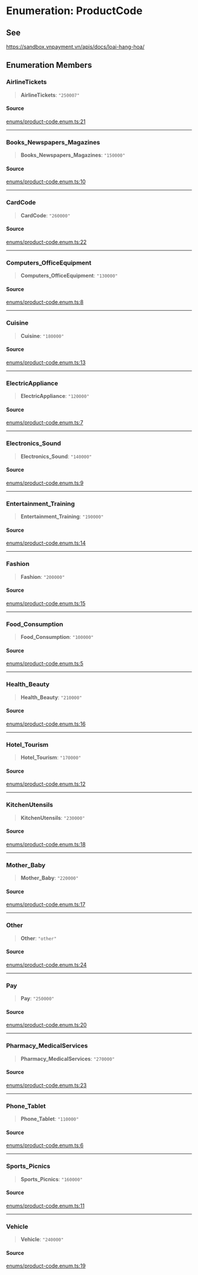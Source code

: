 # Enumeration: ProductCode

## See

https://sandbox.vnpayment.vn/apis/docs/loai-hang-hoa/

## Enumeration Members

### AirlineTickets

> **AirlineTickets**: `"250007"`

#### Source

[enums/product-code.enum.ts:21](https://github.com/lehuygiang28/vnpay/blob/e5d2c2c4802c32c8fbad34e0595b2cfeb2281905/src/enums/product-code.enum.ts#L21)

***

### Books\_Newspapers\_Magazines

> **Books\_Newspapers\_Magazines**: `"150000"`

#### Source

[enums/product-code.enum.ts:10](https://github.com/lehuygiang28/vnpay/blob/e5d2c2c4802c32c8fbad34e0595b2cfeb2281905/src/enums/product-code.enum.ts#L10)

***

### CardCode

> **CardCode**: `"260000"`

#### Source

[enums/product-code.enum.ts:22](https://github.com/lehuygiang28/vnpay/blob/e5d2c2c4802c32c8fbad34e0595b2cfeb2281905/src/enums/product-code.enum.ts#L22)

***

### Computers\_OfficeEquipment

> **Computers\_OfficeEquipment**: `"130000"`

#### Source

[enums/product-code.enum.ts:8](https://github.com/lehuygiang28/vnpay/blob/e5d2c2c4802c32c8fbad34e0595b2cfeb2281905/src/enums/product-code.enum.ts#L8)

***

### Cuisine

> **Cuisine**: `"180000"`

#### Source

[enums/product-code.enum.ts:13](https://github.com/lehuygiang28/vnpay/blob/e5d2c2c4802c32c8fbad34e0595b2cfeb2281905/src/enums/product-code.enum.ts#L13)

***

### ElectricAppliance

> **ElectricAppliance**: `"120000"`

#### Source

[enums/product-code.enum.ts:7](https://github.com/lehuygiang28/vnpay/blob/e5d2c2c4802c32c8fbad34e0595b2cfeb2281905/src/enums/product-code.enum.ts#L7)

***

### Electronics\_Sound

> **Electronics\_Sound**: `"140000"`

#### Source

[enums/product-code.enum.ts:9](https://github.com/lehuygiang28/vnpay/blob/e5d2c2c4802c32c8fbad34e0595b2cfeb2281905/src/enums/product-code.enum.ts#L9)

***

### Entertainment\_Training

> **Entertainment\_Training**: `"190000"`

#### Source

[enums/product-code.enum.ts:14](https://github.com/lehuygiang28/vnpay/blob/e5d2c2c4802c32c8fbad34e0595b2cfeb2281905/src/enums/product-code.enum.ts#L14)

***

### Fashion

> **Fashion**: `"200000"`

#### Source

[enums/product-code.enum.ts:15](https://github.com/lehuygiang28/vnpay/blob/e5d2c2c4802c32c8fbad34e0595b2cfeb2281905/src/enums/product-code.enum.ts#L15)

***

### Food\_Consumption

> **Food\_Consumption**: `"100000"`

#### Source

[enums/product-code.enum.ts:5](https://github.com/lehuygiang28/vnpay/blob/e5d2c2c4802c32c8fbad34e0595b2cfeb2281905/src/enums/product-code.enum.ts#L5)

***

### Health\_Beauty

> **Health\_Beauty**: `"210000"`

#### Source

[enums/product-code.enum.ts:16](https://github.com/lehuygiang28/vnpay/blob/e5d2c2c4802c32c8fbad34e0595b2cfeb2281905/src/enums/product-code.enum.ts#L16)

***

### Hotel\_Tourism

> **Hotel\_Tourism**: `"170000"`

#### Source

[enums/product-code.enum.ts:12](https://github.com/lehuygiang28/vnpay/blob/e5d2c2c4802c32c8fbad34e0595b2cfeb2281905/src/enums/product-code.enum.ts#L12)

***

### KitchenUtensils

> **KitchenUtensils**: `"230000"`

#### Source

[enums/product-code.enum.ts:18](https://github.com/lehuygiang28/vnpay/blob/e5d2c2c4802c32c8fbad34e0595b2cfeb2281905/src/enums/product-code.enum.ts#L18)

***

### Mother\_Baby

> **Mother\_Baby**: `"220000"`

#### Source

[enums/product-code.enum.ts:17](https://github.com/lehuygiang28/vnpay/blob/e5d2c2c4802c32c8fbad34e0595b2cfeb2281905/src/enums/product-code.enum.ts#L17)

***

### Other

> **Other**: `"other"`

#### Source

[enums/product-code.enum.ts:24](https://github.com/lehuygiang28/vnpay/blob/e5d2c2c4802c32c8fbad34e0595b2cfeb2281905/src/enums/product-code.enum.ts#L24)

***

### Pay

> **Pay**: `"250000"`

#### Source

[enums/product-code.enum.ts:20](https://github.com/lehuygiang28/vnpay/blob/e5d2c2c4802c32c8fbad34e0595b2cfeb2281905/src/enums/product-code.enum.ts#L20)

***

### Pharmacy\_MedicalServices

> **Pharmacy\_MedicalServices**: `"270000"`

#### Source

[enums/product-code.enum.ts:23](https://github.com/lehuygiang28/vnpay/blob/e5d2c2c4802c32c8fbad34e0595b2cfeb2281905/src/enums/product-code.enum.ts#L23)

***

### Phone\_Tablet

> **Phone\_Tablet**: `"110000"`

#### Source

[enums/product-code.enum.ts:6](https://github.com/lehuygiang28/vnpay/blob/e5d2c2c4802c32c8fbad34e0595b2cfeb2281905/src/enums/product-code.enum.ts#L6)

***

### Sports\_Picnics

> **Sports\_Picnics**: `"160000"`

#### Source

[enums/product-code.enum.ts:11](https://github.com/lehuygiang28/vnpay/blob/e5d2c2c4802c32c8fbad34e0595b2cfeb2281905/src/enums/product-code.enum.ts#L11)

***

### Vehicle

> **Vehicle**: `"240000"`

#### Source

[enums/product-code.enum.ts:19](https://github.com/lehuygiang28/vnpay/blob/e5d2c2c4802c32c8fbad34e0595b2cfeb2281905/src/enums/product-code.enum.ts#L19)
